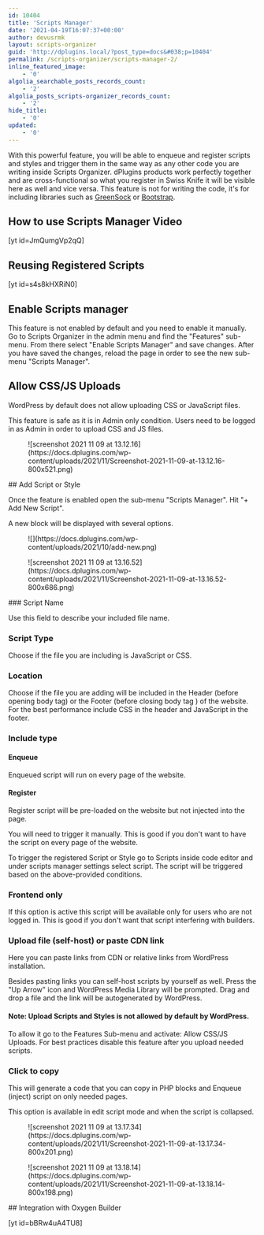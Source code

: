 ```yaml
---
id: 10404
title: 'Scripts Manager'
date: '2021-04-19T16:07:37+00:00'
author: devusrmk
layout: scripts-organizer
guid: 'http://dplugins.local/?post_type=docs&#038;p=10404'
permalink: /scripts-organizer/scripts-manager-2/
inline_featured_image:
    - '0'
algolia_searchable_posts_records_count:
    - '2'
algolia_posts_scripts-organizer_records_count:
    - '2'
hide_title:
    - '0'
updated:
    - '0'
---
```


With this powerful feature, you will be able to enqueue and register scripts and styles and trigger them in the same way as any other code you are writing inside Scripts Organizer. dPlugins products work perfectly together and are cross-functional so what you register in Swiss Knife it will be visible here as well and vice versa. This feature is not for writing the code, it's for including libraries such as [GreenSock](https://greensock.com/) or [Bootstrap](https://getbootstrap.com/).

## How to use Scripts Manager Video

\[yt id=JmQumgVp2qQ\]

## Reusing Registered Scripts

\[yt id=s4s8kHXRiN0\]

## Enable Scripts manager

This feature is not enabled by default and you need to enable it manually. Go to Scripts Organizer in the admin menu and find the "Features" sub-menu. From there select "Enable Scripts Manager" and save changes. After you have saved the changes, reload the page in order to see the new sub-menu "Scripts Manager".

## Allow CSS/JS Uploads

WordPress by default does not allow uploading CSS or JavaScript files.

This feature is safe as it is in Admin only condition. Users need to be logged in as Admin in order to upload CSS and JS files.

<figure class="wp-block-image size-large">![screenshot 2021 11 09 at 13.12.16](https://docs.dplugins.com/wp-content/uploads/2021/11/Screenshot-2021-11-09-at-13.12.16-800x521.png)</figure>## Add Script or Style

Once the feature is enabled open the sub-menu "Scripts Manager". Hit "+ Add New Script".

A new block will be displayed with several options.

<figure class="wp-block-image size-full">![](https://docs.dplugins.com/wp-content/uploads/2021/10/add-new.png)</figure><figure class="wp-block-image size-large">![screenshot 2021 11 09 at 13.16.52](https://docs.dplugins.com/wp-content/uploads/2021/11/Screenshot-2021-11-09-at-13.16.52-800x686.png)</figure>### Script Name

Use this field to describe your included file name.

### Script Type

Choose if the file you are including is JavaScript or CSS.

### Location

Choose if the file you are adding will be included in the Header (before opening body tag) or the Footer (before closing body tag ) of the website. For the best performance include CSS in the header and JavaScript in the footer.

### Include type

#### **Enqueue** 

Enqueued script will run on every page of the website.

#### **Register** 

Register script will be pre-loaded on the website but not injected into the page.

You will need to trigger it manually. This is good if you don't want to have the script on every page of the website.

To trigger the registered Script or Style go to Scripts inside code editor and under scripts manager settings select script. The script will be triggered based on the above-provided conditions.

### Frontend only

If this option is active this script will be available only for users who are not logged in. This is good if you don't want that script interfering with builders.

### Upload file (self-host) or paste CDN link

Here you can paste links from CDN or relative links from WordPress installation.

Besides pasting links you can self-host scripts by yourself as well. Press the "Up Arrow" icon and WordPress Media Library will be prompted. Drag and drop a file and the link will be autogenerated by WordPress.

#### **Note:** Upload Scripts and Styles is not allowed by default by WordPress.

To allow it go to the Features Sub-menu and activate: Allow CSS/JS Uploads. For best practices disable this feature after you upload needed scripts.

### Click to copy

This will generate a code that you can copy in PHP blocks and Enqueue (inject) script on only needed pages.

This option is available in edit script mode and when the script is collapsed.

<figure class="wp-block-image size-large">![screenshot 2021 11 09 at 13.17.34](https://docs.dplugins.com/wp-content/uploads/2021/11/Screenshot-2021-11-09-at-13.17.34-800x201.png)</figure><figure class="wp-block-image size-large">![screenshot 2021 11 09 at 13.18.14](https://docs.dplugins.com/wp-content/uploads/2021/11/Screenshot-2021-11-09-at-13.18.14-800x198.png)</figure>## Integration with Oxygen Builder

\[yt id=bBRw4uA4TU8\]